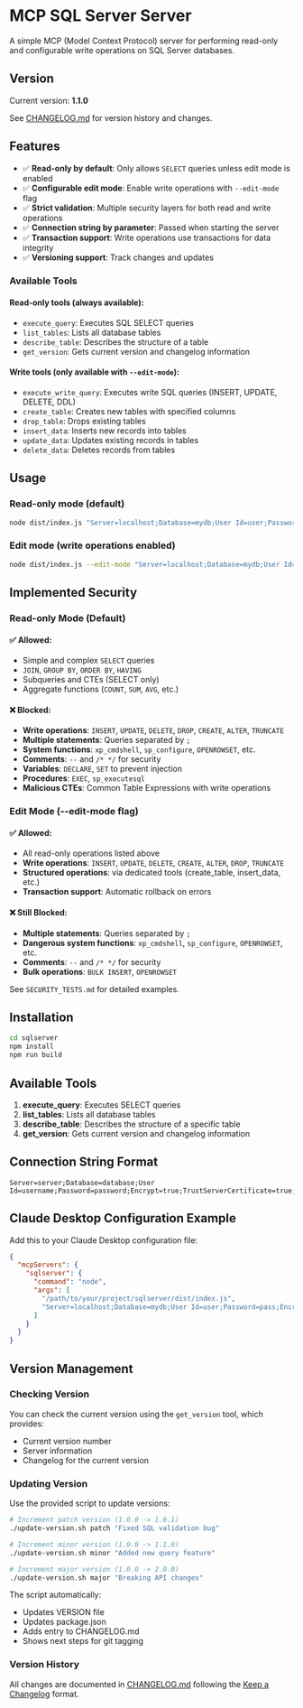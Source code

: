 # MCP SQL Server Server

A simple MCP (Model Context Protocol) server for performing read-only and configurable write operations on SQL Server databases.

## Version

Current version: **1.1.0**

See [CHANGELOG.md](CHANGELOG.md) for version history and changes.

## Features

- ✅ **Read-only by default**: Only allows `SELECT` queries unless edit mode is enabled
- ✅ **Configurable edit mode**: Enable write operations with `--edit-mode` flag
- ✅ **Strict validation**: Multiple security layers for both read and write operations
- ✅ **Connection string by parameter**: Passed when starting the server
- ✅ **Transaction support**: Write operations use transactions for data integrity
- ✅ **Versioning support**: Track changes and updates

### Available Tools

#### Read-only tools (always available):
- `execute_query`: Executes SQL SELECT queries
- `list_tables`: Lists all database tables
- `describe_table`: Describes the structure of a table
- `get_version`: Gets current version and changelog information

#### Write tools (only available with `--edit-mode`):
- `execute_write_query`: Executes write SQL queries (INSERT, UPDATE, DELETE, DDL)
- `create_table`: Creates new tables with specified columns
- `drop_table`: Drops existing tables
- `insert_data`: Inserts new records into tables
- `update_data`: Updates existing records in tables
- `delete_data`: Deletes records from tables

## Usage

### Read-only mode (default)
```bash
node dist/index.js "Server=localhost;Database=mydb;User Id=user;Password=pass;"
```

### Edit mode (write operations enabled)
```bash
node dist/index.js --edit-mode "Server=localhost;Database=mydb;User Id=user;Password=pass;"
```

## Implemented Security

### Read-only Mode (Default)

#### ✅ **Allowed:**
- Simple and complex `SELECT` queries
- `JOIN`, `GROUP BY`, `ORDER BY`, `HAVING`
- Subqueries and CTEs (SELECT only)
- Aggregate functions (`COUNT`, `SUM`, `AVG`, etc.)

#### ❌ **Blocked:**
- **Write operations**: `INSERT`, `UPDATE`, `DELETE`, `DROP`, `CREATE`, `ALTER`, `TRUNCATE`
- **Multiple statements**: Queries separated by `;`
- **System functions**: `xp_cmdshell`, `sp_configure`, `OPENROWSET`, etc.
- **Comments**: `--` and `/* */` for security
- **Variables**: `DECLARE`, `SET` to prevent injection
- **Procedures**: `EXEC`, `sp_executesql`
- **Malicious CTEs**: Common Table Expressions with write operations

### Edit Mode (--edit-mode flag)

#### ✅ **Allowed:**
- All read-only operations listed above
- **Write operations**: `INSERT`, `UPDATE`, `DELETE`, `CREATE`, `ALTER`, `DROP`, `TRUNCATE`
- **Structured operations**: via dedicated tools (create_table, insert_data, etc.)
- **Transaction support**: Automatic rollback on errors

#### ❌ **Still Blocked:**
- **Multiple statements**: Queries separated by `;`
- **Dangerous system functions**: `xp_cmdshell`, `sp_configure`, `OPENROWSET`, etc.
- **Comments**: `--` and `/* */` for security
- **Bulk operations**: `BULK INSERT`, `OPENROWSET`

See `SECURITY_TESTS.md` for detailed examples.

## Installation

```bash
cd sqlserver
npm install
npm run build
```

## Available Tools

1. **execute_query**: Executes SELECT queries
2. **list_tables**: Lists all database tables
3. **describe_table**: Describes the structure of a specific table
4. **get_version**: Gets current version and changelog information

## Connection String Format

```
Server=server;Database=database;User Id=username;Password=password;Encrypt=true;TrustServerCertificate=true;
```

## Claude Desktop Configuration Example

Add this to your Claude Desktop configuration file:

```json
{
  "mcpServers": {
    "sqlserver": {
      "command": "node",
      "args": [
        "/path/to/your/project/sqlserver/dist/index.js",
        "Server=localhost;Database=mydb;User Id=user;Password=pass;Encrypt=true;TrustServerCertificate=true;"
      ]
    }
  }
}
```

## Version Management

### Checking Version

You can check the current version using the `get_version` tool, which provides:
- Current version number
- Server information
- Changelog for the current version

### Updating Version

Use the provided script to update versions:

```bash
# Increment patch version (1.0.0 -> 1.0.1)
./update-version.sh patch "Fixed SQL validation bug"

# Increment minor version (1.0.0 -> 1.1.0)
./update-version.sh minor "Added new query feature"

# Increment major version (1.0.0 -> 2.0.0)
./update-version.sh major "Breaking API changes"
```

The script automatically:
- Updates VERSION file
- Updates package.json
- Adds entry to CHANGELOG.md
- Shows next steps for git tagging

### Version History

All changes are documented in [CHANGELOG.md](CHANGELOG.md) following the [Keep a Changelog](https://keepachangelog.com/) format.